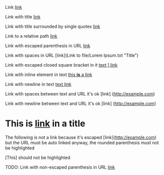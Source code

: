 Link [link](http://example.com)

Link with title [link](http://example.com "Title")

Link with title surrounded by single quotes [link](http://example.com 'Title')

Link to a relative path [link](/about)

Link with escaped parenthesis in URL [link](/url\(test\) "Title")

Link with spaces in URL [link](Link to file/Lorem Ipsum.txt "Title")

Link with escaped closed square bracket in it [text \] link](http://example.com)

Link with inline element in text [this **is** a link](http://example.com)

Link with newline in text [text
link](http://inline.com)

Link with spaces between text and URL it's ok [link]     (http://example.com)

Link with newline between text and URL it's ok [link]
(http://example.com)

# This is [link](http://github.com) in a title

The following is not a link because it's escaped \[link](http://example.com) but the URL must be auto linked anyway, the rounded parenthesis must not be highlighted

[This] should not be highlighted

TODO: Link with non-escaped parenthesis in URL [link](/url(test) "Title")
